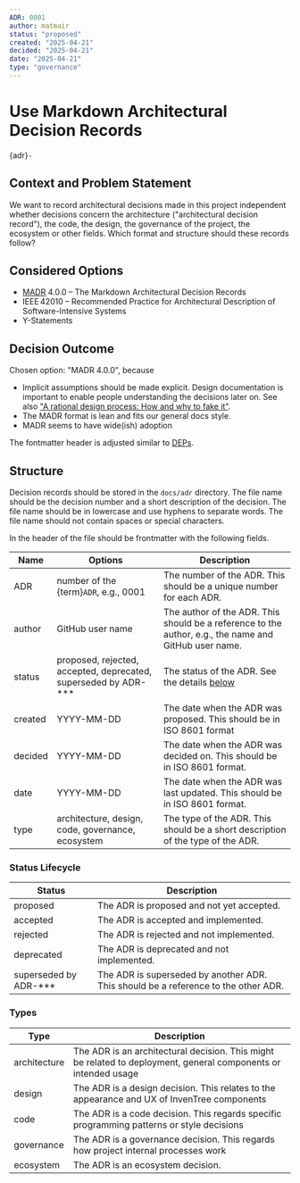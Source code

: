```yaml
---
ADR: 0001
author: matmair
status: "proposed"
created: "2025-04-21"
decided: "2025-04-21"
date: "2025-04-21"
type: "governance"
---
```


# Use Markdown Architectural Decision Records

{adr}`-`

## Context and Problem Statement

We want to record architectural decisions made in this project independent whether decisions concern the architecture ("architectural decision record"), the code, the design, the governance of the project, the ecosystem or other fields.
Which format and structure should these records follow?

## Considered Options

* [MADR](https://adr.github.io/madr/) 4.0.0 – The Markdown Architectural Decision Records
* IEEE 42010 – Recommended Practice for Architectural Description of Software-Intensive Systems
* Y-Statements

## Decision Outcome

Chosen option: "MADR 4.0.0", because

* Implicit assumptions should be made explicit.
  Design documentation is important to enable people understanding the decisions later on.
  See also ["A rational design process: How and why to fake it"](https://doi.org/10.1109/TSE.1986.6312940).
* The MADR format is lean and fits our general docs style.
* MADR seems to have wide(ish) adoption

The fontmatter header is adjusted similar to [DEPs](https://github.com/django/deps).

## Structure

Decision records should be stored in the `docs/adr` directory.
The file name should be the decision number and a short description of the decision.
The file name should be in lowercase and use hyphens to separate words.
The file name should not contain spaces or special characters.

In the header of the file should be frontmatter with the following fields.

| Name    | Options | Description |
| -------- | ------- | ----------- |
| ADR  | number of the {term}`ADR`, e.g., 0001 | The number of the ADR. This should be a unique number for each ADR. |
| author  | GitHub user name | The author of the ADR. This should be a reference to the author, e.g., the name and GitHub user name. |
| status  | proposed, rejected, accepted, deprecated, superseded by ADR-*** | The status of the ADR. See the details [below](#status-lifecycle) |
| created | YYYY-MM-DD | The date when the ADR was proposed. This should be in ISO 8601 format |
| decided | YYYY-MM-DD | The date when the ADR was decided on. This should be in ISO 8601 format. |
| date    | YYYY-MM-DD | The date when the ADR was last updated. This should be in ISO 8601 format. |
| type    | architecture, design, code, governance, ecosystem | The type of the ADR. This should be a short description of the type of the ADR. |

### Status Lifecycle

| Status    | Description |
| --------- | ----------- |
| proposed  | The ADR is proposed and not yet accepted. |
| accepted  | The ADR is accepted and implemented. |
| rejected  | The ADR is rejected and not implemented. |
| deprecated | The ADR is deprecated and not implemented. |
| superseded by ADR-*** | The ADR is superseded by another ADR. This should be a reference to the other ADR. |

### Types

| Type        | Description |
| ----------- | ----------- |
| architecture | The ADR is an architectural decision. This might be related to deployment, general components or intended usage |
| design      | The ADR is a design decision. This relates to the appearance and UX of InvenTree components |
| code        | The ADR is a code decision. This regards specific programming patterns or style decisions |
| governance  | The ADR is a governance decision. This regards how project internal processes work |
| ecosystem   | The ADR is an ecosystem decision. |
